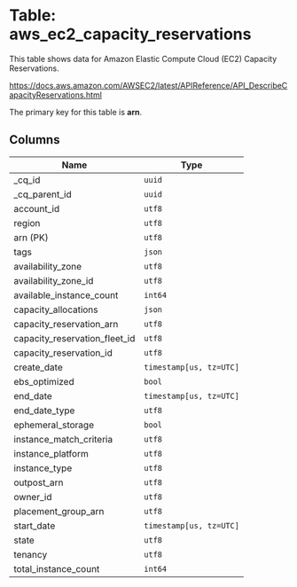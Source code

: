 # Table: aws_ec2_capacity_reservations

This table shows data for Amazon Elastic Compute Cloud (EC2) Capacity Reservations.

https://docs.aws.amazon.com/AWSEC2/latest/APIReference/API_DescribeCapacityReservations.html

The primary key for this table is **arn**.

## Columns

| Name          | Type          |
| ------------- | ------------- |
|_cq_id|`uuid`|
|_cq_parent_id|`uuid`|
|account_id|`utf8`|
|region|`utf8`|
|arn (PK)|`utf8`|
|tags|`json`|
|availability_zone|`utf8`|
|availability_zone_id|`utf8`|
|available_instance_count|`int64`|
|capacity_allocations|`json`|
|capacity_reservation_arn|`utf8`|
|capacity_reservation_fleet_id|`utf8`|
|capacity_reservation_id|`utf8`|
|create_date|`timestamp[us, tz=UTC]`|
|ebs_optimized|`bool`|
|end_date|`timestamp[us, tz=UTC]`|
|end_date_type|`utf8`|
|ephemeral_storage|`bool`|
|instance_match_criteria|`utf8`|
|instance_platform|`utf8`|
|instance_type|`utf8`|
|outpost_arn|`utf8`|
|owner_id|`utf8`|
|placement_group_arn|`utf8`|
|start_date|`timestamp[us, tz=UTC]`|
|state|`utf8`|
|tenancy|`utf8`|
|total_instance_count|`int64`|